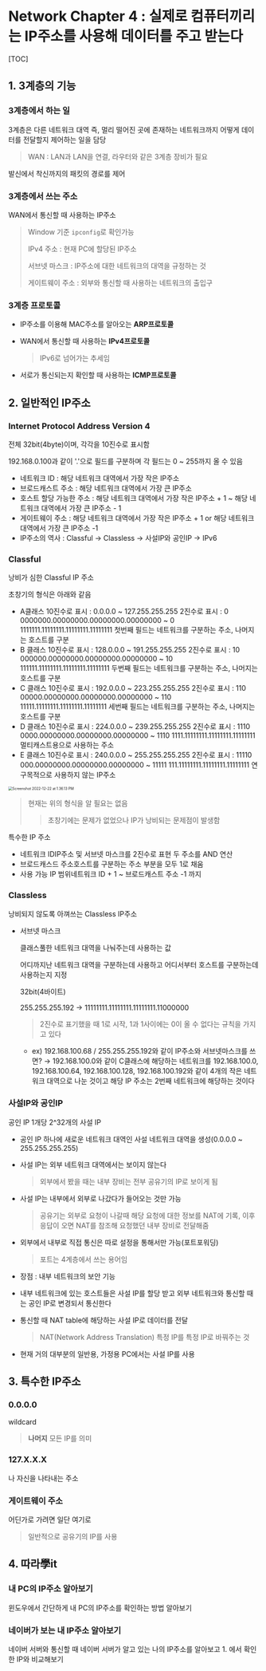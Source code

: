 # Network Chapter 4 : 실제로 컴퓨터끼리는 IP주소를 사용해 데이터를 주고 받는다

[TOC]

## 1. 3계층의 기능

### 3계층에서 하는 일

3계층은 다른 네트워크 대역 즉, 멀리 떨어진 곳에 존재하는 네트워크까지 어떻게 데이터를 전달할지 제어하는 일을 담당

> WAN : LAN과 LAN을 연결, 라우터와 같은 3계층 장비가 필요

발신에서 착신까지의 패킷의 경로를 제어

### 3계층에서 쓰는 주소

WAN에서 통신할 때 사용하는 IP주소

> Window 기준 `ipconfig`로 확인가능
>
> IPv4 주소 : 현재 PC에 할당된 IP주소
>
> 서브넷 마스크 : IP주소에 대한 네트워크의 대역을 규정하는 것
>
> 게이트웨이 주소 : 외부와 통신할 때 사용하는 네트워크의 출입구

### 3계층 프로토콜

- IP주소를 이용해 MAC주소를 알아오는 **ARP프로토콜**

- WAN에서 통신할 때 사용하는 **IPv4프로토콜**

  > IPv6로 넘어가는 추세임

- 서로가 통신되는지 확인할 때 사용하는 **ICMP프로토콜**

## 2. 일반적인 IP주소

### Internet Protocol Address Version 4

전체 32bit(4byte)이며, 각각을 10진수로 표시함

192.168.0.100과 같이 '.'으로 필드를 구분하며 각 필드는 0 ~ 255까지 올 수 있음

- 네트워크 ID : 해당 네트워크 대역에서 가장 작은 IP주소
- 브로드캐스트 주소 : 해당 네트워크 대역에서 가장 큰 IP주소
- 호스트 할당 가능한 주소 : 해당 네트워크 대역에서 가장 작은 IP주소 + 1 ~ 해당 네트워크 대역에서 가장 큰 IP주소 - 1
- 게이트웨이 주소 : 해당 네트워크 대역에서 가장 작은 IP주소 + 1 or 해당 네트워크 대역에서 가장 큰 IP주소 -1
- IP주소의 역사 : Classful &rarr; Classless &rarr; 사설IP와 공인IP &rarr; IPv6

### Classful

낭비가 심한 Classful IP 주소

초창기의 형식은 아래와 같음

- A클래스
  10진수로 표시 : 0.0.0.0 ~ 127.255.255.255
  2진수로 표시 : 0 0000000.00000000.00000000.00000000 ~ 0 1111111.11111111.11111111.11111111
  첫번째 필드는 네트워크를 구분하는 주소, 나머지는 호스트를 구분
- B 클래스 10진수로 표시 : 128.0.0.0 ~ 191.255.255.255
  2진수로 표시 : 10 000000.00000000.00000000.00000000 ~ 10 111111.11111111.11111111.11111111
  두번째 필드는 네트워크를 구분하는 주소, 나머지는 호스트를 구분
- C 클래스 10진수로 표시 : 192.0.0.0 ~ 223.255.255.255
  2진수로 표시 : 110 00000.00000000.00000000.00000000 ~ 110 11111.11111111.11111111.11111111
  세번째 필드는 네트워크를 구분하는 주소, 나머지는 호스트를 구분
- D 클래스 10진수로 표시 : 224.0.0.0 ~ 239.255.255.255
  2진수로 표시 : 1110 0000.00000000.00000000.00000000 ~ 1110 1111.11111111.11111111.11111111
  멀티캐스트용으로 사용하는 주소
- E 클래스 10진수로 표시 : 240.0.0.0 ~ 255.255.255.255
  2진수로 표시 : 11110 000.00000000.00000000.00000000 ~ 11111 111.11111111.11111111.11111111
  연구목적으로 사용하지 않는 IP주소

<img src="/Users/yangsiseon/Desktop/TIL/asset/img/Screenshot 2022-12-22 at 1.36.13 PM.png" alt="Screenshot 2022-12-22 at 1.36.13 PM" style="zoom:50%;" />

> 현재는 위의 형식을 알 필요는 없음 
>
> > 초창기에는 문제가 없었으나 IP가 낭비되는 문제점이 발생함

특수한 IP 주소

- 네트워크 IDIP주소 및 서브넷 마스크를 2진수로 표현 두 주소를 AND 연산
- 브로드캐스드 주소호스트를 구분하는 주소 부분을 모두 1로 채움
- 사용 가능 IP 범위네트워크 ID + 1 ~ 브로드캐스트 주소 -1 까지

### Classless

낭비되지 않도록 아껴쓰는 Classless IP주소

- 서브넷 마스크

  클래스풀한 네트워크 대역을 나눠주는데 사용하는 값

  어디까지난 네트워크 대역을 구분하는데 사용하고 어디서부터 호스트를 구분하는데 사용하는지 지정

  32bit(4바이트)

  255.255.255.192 &rarr; 11111111.11111111.11111111.11000000

  > 2진수로 표기했을 때 1로 시작, 1과 1사이에는 0이 올 수 없다는 규칙을 가지고 있다
  
  - ex) 192.168.100.68 / 255.255.255.192와 같이 IP주소와 서브넷마스크를 쓰면? &rarr; 192.168.100.0와 같이 C클래스에 해당하는 네트워크를 192.168.100.0, 192.168.100.64, 192.168.100.128, 192.168.100.192와 같이 4개의 작은 네트워크 대역으로 나눈 것이고 해당 IP 주소는 2번째 네트워크에 해당하는 것이다

### 사설IP와 공인IP

공인 IP 1개당 2^32개의 사설 IP

- 공인 IP 하나에 새로운 네트워크 대역인 사설 네트워크 대역을 생성(0.0.0.0 ~ 255.255.255.255)

- 사설 IP는 외부 네트워크 대역에서는 보이지 않는다

  > 외부에서 봤을 때는 내부 장비는 전부 공유기의 IP로 보이게 됨

- 사설 IP는 내부에서 외부로 나갔다가 들어오는 것만 가능

  > 공유기는 외부로 요청이 나갈때 해당 요청에 대한 정보를 NAT에 기록, 이후 응답이 오면 NAT를 참조해 요청했던 내부 장비로 전달해줌

- 외부에서 내부로 직접 통신은 따로 설정을 통해서만 가능(포트포워딩)

  > 포트는 4계층에서 쓰는 용어임

- 장점 : 내부 네트워크의 보안 기능

- 내부 네트워크에 있는 호스트들은 사설 IP를 할당 받고 외부 네트워크와 통신할 때는 공인 IP로 변경되서 통신한다

- 통신할 때 NAT table에 해당하는 사설 IP로 데이터를 전달

  > NAT(Network Address Translation) 특정 IP를 특정 IP로 바꿔주는 것

- 현재 거의 대부분의 일반용, 가정용 PC에서는 사설 IP를 사용

## 3. 특수한 IP주소

### 0.0.0.0

wildcard

> **나머지** 모든 IP를 의미

### 127.X.X.X

나 자신을 나타내는 주소

### 게이트웨이 주소

어딘가로 가려면 일단 여기로

> 일반적으로 공유기의 IP를 사용

## 4. 따라學it

### 내 PC의 IP주소 알아보기

윈도우에서 간단하게 내 PC의 IP주소를 확인하는 방법 알아보기

### 네이버가 보는 내 IP주소 알아보기

네이버 서버와 통신할 때 네이버 서버가 알고 있는 나의 IP주소를 알아보고 1. 에서 확인한 IP와 비교해보기